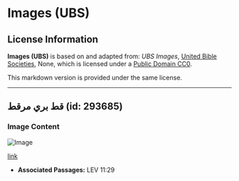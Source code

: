 # Images (UBS)

## License Information

**Images (UBS)** is based on and adapted from: _UBS Images_, [United Bible Societies](https://unitedbiblesocieties.org/), None, which is licensed under a [Public Domain CC0](https://creativecommons.org/public-domain/cc0/).

This markdown version is provided under the same license.



--------------------------------

## قط بري مرقط (id: 293685)

### Image Content

![Image](https://cdn.aquifer.bible/aquifer-content/resources/Media/WEB-0726_marbled_polecat.jpg)

[link](https://cdn.aquifer.bible/aquifer-content/resources/Media/WEB-0726_marbled_polecat.jpg)

* **Associated Passages:** LEV 11:29

